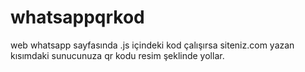# whatsappqrkod
web whatsapp sayfasında .js içindeki kod çalışırsa siteniz.com yazan kısımdaki sunucunuza qr kodu resim şeklinde yollar.

